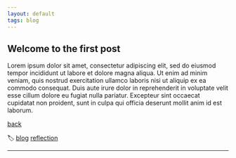 ```yaml
---
layout: default
tags: blog
---
```


## Welcome to the first post

Lorem ipsum dolor sit amet, consectetur adipiscing elit, sed do eiusmod tempor incididunt ut labore et dolore magna aliqua. Ut enim ad minim veniam, quis nostrud exercitation ullamco laboris nisi ut aliquip ex ea commodo consequat. Duis aute irure dolor in reprehenderit in voluptate velit esse cillum dolore eu fugiat nulla pariatur. Excepteur sint occaecat cupidatat non proident, sunt in culpa qui officia deserunt mollit anim id est laborum.

[back](./)

&#127991; [blog](./tags_blog.html) [reflection](./tags_reflection.html)

----

<script src="https://utteranc.es/client.js"
        repo="Sterling-Cooper/sterling-cooper.github.io"
        issue-term="title"
        theme="github-light"
        crossorigin="anonymous"
        async>
</script>
